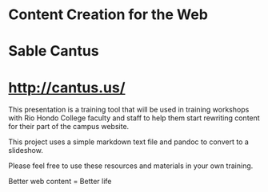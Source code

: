 # Content Creation for the Web

# Sable Cantus
# http://cantus.us/

This presentation is a training tool that will be used in training workshops with Rio Hondo College faculty and staff to help them start rewriting content for their part of the campus website.

This project uses a simple markdown text file and pandoc to convert to a slideshow.

Please feel free to use these resources and materials in your own training.

Better web content = Better life


